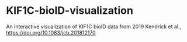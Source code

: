 # KIF1C-bioID-visualization
An interactive visualization of KIF1C bioID data from 2019 Kendrick et al., https://doi.org/10.1083/jcb.201812170
